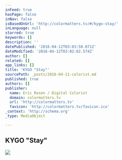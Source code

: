 ```yaml
---
inFeed: true
hasPage: false
inNav: false
isBasedOnUrl: 'http://colormatters.tv/#/kygo-stay/'
inLanguage: null
starred: true
keywords: []
description: ''
datePublished: '2016-04-12T03:03:50.071Z'
dateModified: '2016-04-12T03:02:02.574Z'
author: []
related: []
app_links: []
title: 'KYGO "Stay"'
sourcePath: _posts/2016-04-11-colorist.md
published: true
authors: []
publisher:
  name: Eric Rosen / Digital Colorist
  domain: colormatters.tv
  url: 'http://colormatters.tv'
  favicon: 'http://colormatters.tv/favicon.ico'
_context: 'http://schema.org'
_type: MediaObject

---
```

<article style=""><h1>KYGO "Stay"</h1><img src="https://s3-us-west-2.amazonaws.com/the-grid-img/p/e6df41f7e05ccf1537634b70abef14bda69a58dd.jpg" /></article>